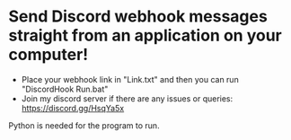 # Send Discord webhook messages straight from an application on your computer!

- Place your webhook link in "Link.txt" and then you can run "DiscordHook Run.bat"
- Join my discord server if there are any issues or queries: https://discord.gg/HsqYa5x

Python is needed for the program to run.
